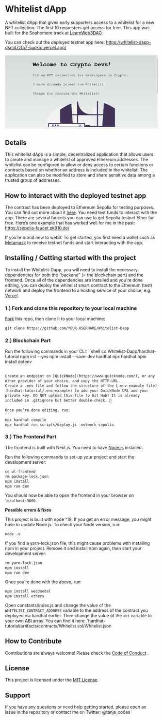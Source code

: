 # Whitelist dApp

A whitelist dApp that gives early supporters access to a whitelist for a new NFT collection. The first 10 requesters get access for free.
This app was built for the Sophomore track at [LearnWeb3DAO](https://learnweb3.io/).

You can check out the deployed testnet app here: https://whitelist-dapp-dsmd7zfa7-sunkio.vercel.app/

![Whitelist dApp Screenshot](wl-frontend/public/Whitelist-Dapp-Screenshot.png)

## Details
This whitelist dApp is a simple, decentralized application that allows users to create and manage a whitelist of approved Ethereum addresses. The whitelist can be configured to allow or deny access to certain functions or contracts based on whether an address is included in the whitelist. The application can also be modified to store and share sensitive data among a trusted group of addresses.

## How to interact with the deployed testnet app
The contract has been deployed to Ethereum Sepolia for testing purposes. You can find out more about it [here](https://sepolia.dev/).
You need test funds to interact with the app. There are several faucets you can use to get Sepolia testnet Ether for free. Here’s one example that has worked well for me in the past:
https://sepolia-faucet.pk910.de/

If you’re brand new to web3: To get  started, you first need a wallet such as [Metamask](https://metamask.io/) to receive testnet funds and start interacting with the app.

## Installing / Getting started with the project

To install the Whitelist-Dapp, you will need to install the necessary dependencies for both the “backend” (= the blockchain part) and the frontend. Once all of the dependencies are installed and you're done editing, you can deploy the whitelist smart contract to the Ethereum (test) network and deploy the frontend to a hosting service of your choice, e.g. [Vercel](https://vercel.com/).


### 1.) Fork and clone this repository to your local machine
[Fork](https://docs.github.com/en/get-started/quickstart/fork-a-repo) this repo, then clone it to your local machine:
``` shell
git clone https://github.com/YOUR-USERNAME/Whitelist-Dapp 
```

### 2.) Blockchain Part
Run the following commands in your CLI:
``shell
cd Whitelist-Dapp/hardhat-tutorial
npm init --yes
npm install --save-dev hardhat
npx hardhat
npm install dotenv
```

Create an endpoint on [QuickNode](https://www.quicknode.com/), or any other provider of your choice, and copy the HTTP-URL.
Create a .env file and follow the structure of the [.env-example file](hardhat-tutorial/.env-example) to add your QuickNode URL and your private key. DO NOT upload this file to Git Hub! It is already included in .gitignore but better double-check. 🙂

Once you’re done editing, run:
``
npx hardhat compile 
npx hardhat run scripts/deploy.js –network sepolia
```

### 3.) The Frontend Part
The frontend is built with Next.js. You need to have [Node.js]() installed.

Run the following commands to set-up your project and start the development server:
``` shell
cd wl-frontend
rm package-lock.json
npm install
npm run dev
```
You should now be able to open the frontend in your browser on `localhost:3000`.


**Possible errors & fixes**

This project is built with node ^18. If you get an error message, you might have to update Node.js. To check your Node version, run:
``` shell
node -v
```
If you find a yarn-lock.json file, this might cause problems with installing npm in your project. Remove it and install npm again, then start your development server:
``` shell
rm yarn-lock.json
npm install
npm run dev
```

Once you’re done with the above, run:
``` shell
npm install web3modal
npm install ethers
```
Open constants/index.js and change the value of the `WHITELIST_CONTRACT_ADDRESS` variable to the address of the contract you deployed via hardhat earlier.
Then change the value of the `abi` variable to your own ABI array. You can find it here: `hardhat-tutorial/artifacts/contracts/Whitelist.sol/Whitelist.json


## How to Contribute
Contributions are always welcome! Please check the [Code of Conduct](https://github.com/Sunkio/.github/CODE_OF_CONDUCT.md) .

## License
This project is licensed under the [MIT License](./License.md).

## Support
If you have any questions or need help getting started, please open an issue in the repository or contact me on Twitter: @tanja_codes
